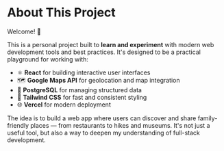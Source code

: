 # About This Project

Welcome! 👋

This is a personal project built to **learn and experiment** with modern web development tools and best practices. It's designed to be a practical playground for working with:

- ⚛️ **React** for building interactive user interfaces
- 🗺️ **Google Maps API** for geolocation and map integration
- 🐘 **PostgreSQL** for managing structured data
- 💨 **Tailwind CSS** for fast and consistent styling
- 🌐 **Vercel** for modern deployment

The idea is to build a web app where users can discover and share family-friendly places — from restaurants to hikes and museums. It's not just a useful tool, but also a way to deepen my understanding of full-stack development.
